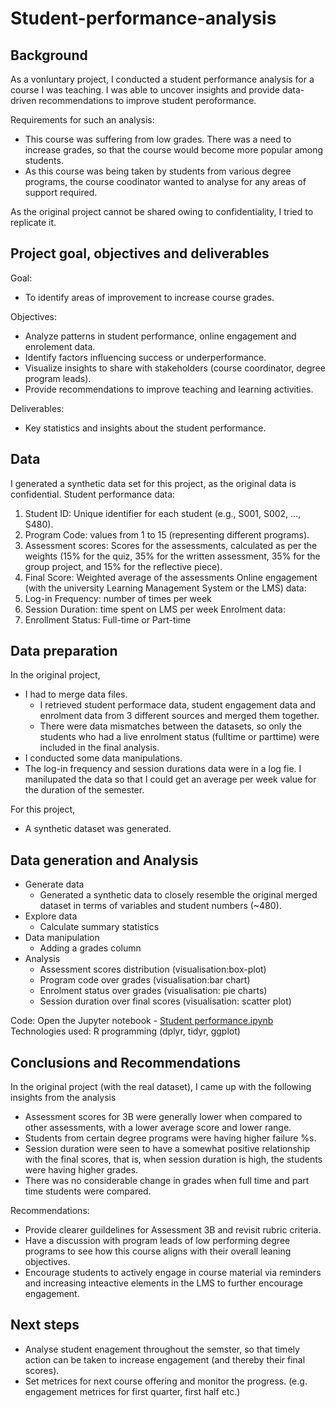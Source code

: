 # Student-performance-analysis
## Background
As a vonluntary project, I conducted a student performance analysis for a course I was teaching. I was able to uncover insights and provide data-driven recommendations to improve student peroformance. 

Requirements for such an analysis:
- This course was suffering from low grades. There was a need to increase grades, so that the course would become more popular among students. 
- As this course was being taken by students from various degree programs, the course coodinator wanted to analyse for any areas of support required. 

As the original project cannot be shared owing to confidentiality, I tried to replicate it.

## Project goal, objectives and deliverables  
Goal: 
- To identify areas of improvement to increase course grades.
 
Objectives:
- Analyze patterns in student performance, online engagement and enrolement data.
- Identify factors influencing success or underperformance.
- Visualize insights to share with stakeholders (course coordinator, degree program leads).
- Provide recommendations to improve teaching and learning activities.

Deliverables:
- Key statistics and insights about the student performance.

## Data 
I generated a synthetic data set for this project, as the original data is confidential.
Student performance data:
1.	Student ID: Unique identifier for each student (e.g., S001, S002, ..., S480).
2.	Program Code: values from 1 to 15 (representing different programs).
3.	Assessment scores: Scores for the assessments, calculated as per the weights (15% for the quiz, 35% for the written assessment, 35% for the group project, and 15% for the reflective piece).
4.	Final Score: Weighted average of the assessments
Online engagement (with the university Learning Management System or the LMS) data:
5. Log-in Frequency: number of times per week
6. Session Duration: time spent on LMS per week
Enrolment data:
8.	Enrollment Status: Full-time or Part-time

## Data preparation
In the original project, 
- I had to merge data files.
  - I retrieved student performace data, student engagement data and enrolment data from 3 different sources and merged them together.
  - There were data mismatches between the datasets, so only the students who had a live enrolment status (fulltime or parttime) were included in the final analysis.
- I conducted some data manipulations.
-   The log-in frequency and session durations data were in a log fie. I manilupated the data so that I could get an average per week value for the duration of the semester.
  
For this project, 
- A synthetic dataset was generated. 

## Data generation and Analysis
- Generate data
  - Generated a synthetic data  to closely resemble the original merged dataset in terms of variables and student numbers (~480).  
- Explore data
  - Calculate summary statistics
- Data manipulation
  - Adding a grades column
- Analysis
  - Assessment scores distribution (visualisation:box-plot)
  - Program code over grades (visualisation:bar chart)
  - Enrolment status over grades (visualisation: pie charts)
  - Session duration over final scores (visualisation: scatter plot)

Code: Open the Jupyter notebook - [Student performance.ipynb](Student_performance.ipynb)  
Technologies used: R programming (dplyr, tidyr, ggplot)

## Conclusions and Recommendations
In the original project (with the real dataset), I came up with the following insights from the analysis
- Assessment scores for 3B were generally lower when compared to other assessments, with a lower average score and lower range.
- Students from certain degree programs were having higher failure %s.
- Session duration were seen to have a somewhat positive relationship with the final scores, that is, when session duration is high, the students were having higher grades.
- There was no considerable change in grades when full time and part time students were compared.

Recommendations:
- Provide clearer guildelines for Assessment 3B and revisit rubric criteria.
- Have a discussion with program leads of low performing degree programs to see how this course aligns with their overall leaning objectives.
- Encourage students to actively engage in course material via reminders and increasing inteactive elements in the LMS to further encourage engagement. 

 
## Next steps
- Analyse student enagement throughout the semster, so that timely action can be taken to increase engagement (and thereby their final scores).
- Set metrices for next course offering and monitor the progress. (e.g. engagement metrices for first quarter, first half etc.)

  


